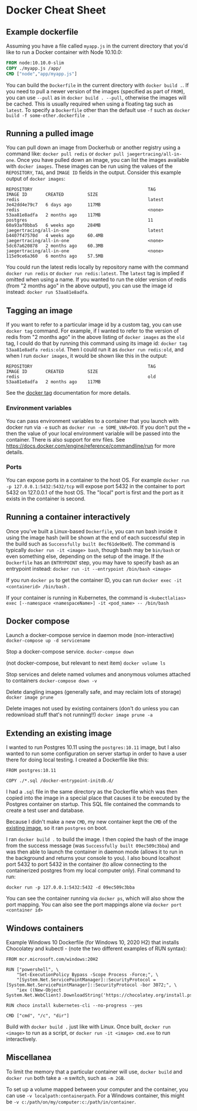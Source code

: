# Docker Cheat Sheet


## Example dockerfile

Assuming you have a file called `myapp.js` in the current directory that you'd like to run a Docker container with Node 10.10.0:

```dockerfile
FROM node:10.10.0-slim
COPY ./myapp.js /app/
CMD ["node","app/myapp.js"]
```

You can build the `Dockerfile` in the current directory with `docker build .`.  If you need to pull a newer version of the images (specified as part of `FROM`), you can use `--pull` as in `docker build . --pull`, otherwise the images will be cached.  This is usually required when using a floating tag such as `latest`.  To specify a `Dockerfile` other than the default use `-f` such as `docker build -f some-other.dockerfile .`

## Running a pulled image

You can pull down an image from Dockerhub or another registry using a command like: `docker pull redis` or `docker pull jaegertracing/all-in-one`.  Once you have pulled down an image, you can list the images available with `docker images`.  These images can be run using the values of the `REPOSITORY`, `TAG`, and `IMAGE ID` fields in the output.  Consider this example output of `docker images`:

```
REPOSITORY                                            TAG              IMAGE ID       CREATED         SIZE
redis                                                 latest           3e42dd4e79c7   6 days ago      117MB
redis                                                 <none>           53aa81e8adfa   2 months ago    117MB
postgres                                              11               60a93af0bba5   6 weeks ago     284MB
jaegertracing/all-in-one                              latest           b4407f47570d   4 weeks ago     60.4MB
jaegertracing/all-in-one                              <none>           5dc67a620878   2 months ago    60.3MB
jaegertracing/all-in-one                              <none>           115e9ce6a360   6 months ago    57.5MB
```

You could run the latest redis locally by repository name with the command `docker run redis` or `docker run redis:latest`.  The `latest` tag is implied if omitted when using a name.  If you wanted to run the older version of redis (from "2 months ago" in the above output), you can use the image id instead: `docker run 53aa81e8adfa`.

## Tagging an image

If you want to refer to a particular image id by a custom tag, you can use `docker tag` command.  For example, if I wanted to refer to the version of redis from "2 months ago" in the above listing of `docker images` as the `old` tag, I could do that by running this command using its image id: `docker tag 53aa81e8adfa redis:old`.  Then I could run it as `docker run redis:old`, and when I run `docker images`, it would be shown like this in the output:

```
REPOSITORY                                            TAG              IMAGE ID       CREATED         SIZE
redis                                                 old              53aa81e8adfa   2 months ago    117MB
```

See the [docker tag](https://docs.docker.com/engine/reference/commandline/tag/) documentation for more details.

### Environment variables

You can pass environment variables to a container that you launch with docker run via `-e` such as `docker run -e SOME_VAR=FOO`.  If you don't put the `=` then the value of your local environment variable will be passed into the container.  There is also support for env files.  See https://docs.docker.com/engine/reference/commandline/run for more details.

### Ports

You can expose ports in a container to the host OS.  For example `docker run -p 127.0.0.1:5432:5432/tcp` will expose port 5432 in the container to port 5432 on 127.0.0.1 of the host OS.  The "local" port is first and the port as it exists in the container is second.

## Running a container interactively

Once you've built a Linux-based `Dockerfile`, you can run bash inside it using the image hash (will be shown at the end of each successful step in the build such as `Successfully built 8ecf61de9be9`).  The command is typically `docker run -it <image> bash`, though bash may be `bin/bash` or even something else, depending on the setup of the image.  If the `Dockerfile` has an `ENTRYPOINT` step, you may have to specify bash as an entrypoint instead: `docker run -it --entrypoint /bin/bash <image>`

If you run `docker ps` to get the container ID, you can run `docker exec -it <containerid> /bin/bash` .

If your container is running in Kubernetes, the command is `<kubectlalias> exec [--namespace <namespaceName>] -it <pod_name> -- /bin/bash`

## Docker compose

Launch a docker-compose service in daemon mode (non-interactive)
`docker-compose up -d servicename`

Stop a docker-compose service.
`docker-compse down`

(not docker-compose, but relevant to next item)
`docker volume ls`

Stop services and delete named volumes and anonymous volumes attached to containers
`docker-compose down -v`

Delete dangling images (generally safe, and may reclaim lots of storage)
`docker image prune`

Delete images not used by existing containers (don't do unless you can redownload stuff that's not running!!)
`docker image prune -a`

## Extending an existing image

I wanted to run Postgres 10.11 using the `postgres:10.11` image, but I also wanted to run some configuration on server startup in order to have a user there for doing local testing.  I created a Dockerfile like this:

```
FROM postgres:10.11

COPY ./*.sql /docker-entrypoint-initdb.d/
```

I had a `.sql` file in the same directory as the Dockerfile which was then copied into the image in a special place that causes it to be executed by the Postgres container on startup.  This SQL file contained the commands to create a test user and database.

Because I didn't make a new `CMD`, my new container kept the `CMD` of the [existing image](https://github.com/docker-library/postgres/blob/0d0485cb02e526f5a240b7740b46c35404aaf13f/10/Dockerfile#L176), so it ran `postgres` on boot.

I ran `docker build .` to build the image.  I then copied the hash of the image from the success message (was `Successfully built 09ec509c3bba`) and was then able to launch the container in daemon mode (allows it to run in the background and returns your console to you).  I also bound localhost port 5432 to port 5432 in the container (to allow connecting to the containerized postgres from my local computer only).  Final command to run:

```
docker run -p 127.0.0.1:5432:5432 -d 09ec509c3bba
```

You can see the container running via `docker ps`, which will also show the port mapping.  You can also see the port mappings alone via `docker port <container id>`

## Windows containers

Example Windows 10 Dockerfile (for Windows 10, 2020 H2) that installs Chocolatey and kubectl - (note the two different examples of RUN syntax):

```
FROM mcr.microsoft.com/windows:20H2

RUN ["powershell", \
    "Set-ExecutionPolicy Bypass -Scope Process -Force;", \
    "[System.Net.ServicePointManager]::SecurityProtocol = [System.Net.ServicePointManager]::SecurityProtocol -bor 3072;", \
    "iex ((New-Object System.Net.WebClient).DownloadString('https://chocolatey.org/install.ps1'))"]

RUN choco install kubernetes-cli --no-progress --yes

CMD ["cmd", "/c", "dir"]
```

Build with `docker build .` just like with Linux.  Once built, `docker run <image>` to run as a script, or `docker run -it <image> cmd.exe` to run interactively.

## Miscellanea

To limit the memory that a particular container will use, `docker build` and `docker run` both take a `-m` switch, such as `-m 2GB`.

To set up a volume mapped between your computer and the container, you can use `-v localpath:containerpath`.  For a Windows container, this might be `-v c:/path/on/my/computer:c:/path/in/container`.
